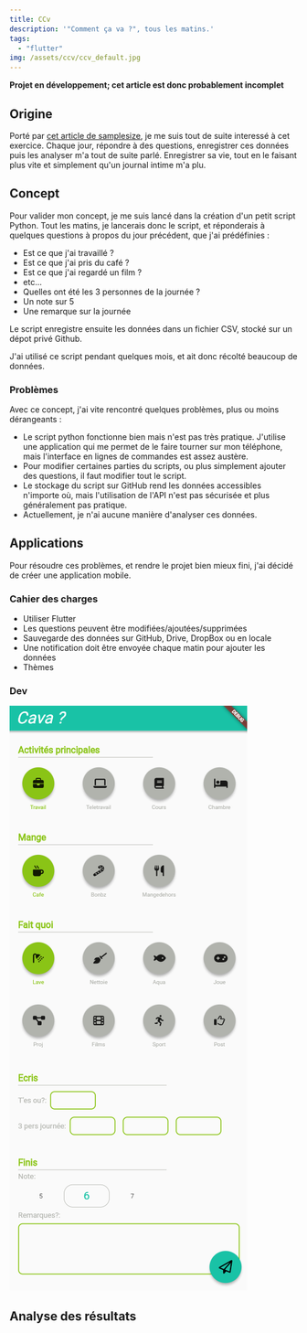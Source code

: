 ```yaml
---
title: CCv
description: '"Comment ça va ?", tous les matins.'
tags:
  - "flutter"
img: /assets/ccv/ccv_default.jpg
---
```


**Projet en développement; cet article est donc probablement incomplet**

## Origine
Porté par [cet article de samplesize]("https://samplesize.one/blog/posts/my_year_in_data/"), je me suis tout de suite interessé à cet exercice.
Chaque jour, répondre à des questions, enregistrer ces données puis les analyser m'a tout de suite parlé. Enregistrer sa vie, tout en le faisant plus vite et simplement qu'un journal intime m'a plu.

## Concept
Pour valider mon concept, je me suis lancé dans la création d'un petit script Python.
Tout les matins, je lancerais donc le script, et réponderais à quelques questions à propos du jour précédent, que j'ai prédéfinies :
- Est ce que j'ai travaillé ?
- Est ce que j'ai pris du café ?
- Est ce que j'ai regardé un film ?
- etc...
- Quelles ont été les 3 personnes de la journée ?
- Un note sur 5
- Une remarque sur la journée

Le script enregistre ensuite les données dans un fichier CSV, stocké sur un dépot privé Github.

J'ai utilisé ce script pendant quelques mois, et ait donc récolté beaucoup de données.

### Problèmes
Avec ce concept, j'ai vite rencontré quelques problèmes, plus ou moins dérangeants :
- Le script python fonctionne bien mais n'est pas très pratique. J'utilise une application qui me permet de le faire tourner sur mon téléphone, mais l'interface en lignes de commandes est assez austère.
- Pour modifier certaines parties du scripts, ou plus simplement ajouter des questions, il faut modifier tout le script.
- Le stockage du script sur GitHub rend les données accessibles n'importe où, mais l'utilisation de l'API n'est pas sécurisée et plus généralement pas pratique.
- Actuellement, je n'ai aucune manière d'analyser ces données.

## Applications
Pour résoudre ces problèmes, et rendre le projet bien mieux fini, j'ai décidé de créer une application mobile.

### Cahier des charges
- Utiliser Flutter
- Les questions peuvent être modifiées/ajoutées/supprimées
- Sauvegarde des données sur GitHub, Drive, DropBox ou en locale
- Une notification doit être envoyée chaque matin pour ajouter les données
- Thèmes


### Dev
![CCV v0](./assets/ccv/ccvV0.png "ccv v0")

## Analyse des résultats